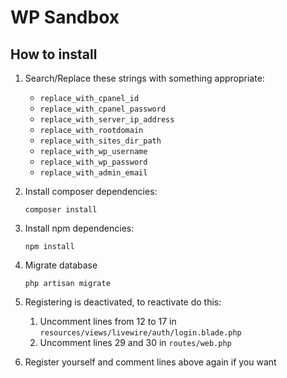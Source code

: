 # WP Sandbox

## How to install

1. Search/Replace these strings with something appropriate:
    - `replace_with_cpanel_id` 
    - `replace_with_cpanel_password`
    - `replace_with_server_ip_address`
    - `replace_with_rootdomain`
    - `replace_with_sites_dir_path`
    - `replace_with_wp_username`
    - `replace_with_wp_password`
    - `replace_with_admin_email`

2. Install composer dependencies:

    ```
    composer install
    ```

3. Install npm dependencies:

    ```
    npm install
    ```

4. Migrate database
   
    ```
    php artisan migrate
    ```
   
5. Registering is deactivated, to reactivate do this:
    1. Uncomment lines from 12 to 17 in `resources/views/livewire/auth/login.blade.php`
    2. Uncomment lines 29 and 30 in `routes/web.php`
    
6. Register yourself and comment lines above again if you want
